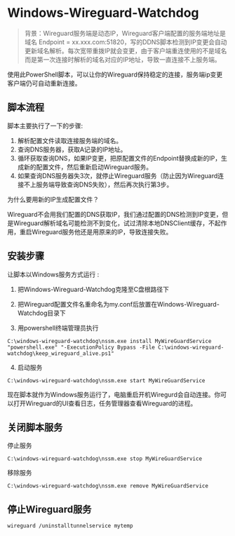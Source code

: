 # Windows-Wireguard-Watchdog

> 背景：Wireguard服务端是动态IP，Wireguard客户端配置的服务端地址是域名 Endpoint = xx.xxx.com:51820，写的DDNS脚本检测到IP变更会自动更新域名解析。每次宽带重拨IP就会变更，由于客户端重连使用的不是域名而是第一次连接时解析的域名对应的IP地址，导致一直连接不上服务端。

使用此PowerShell脚本，可以让你的Wireguard保持稳定的连接，服务端ip变更客户端仍可自动重新连接。

## 脚本流程

脚本主要执行了一下的步骤:

1. 解析配置文件读取连接服务端的域名。
2. 查询DNS服务器，获取A记录的IP地址。
3. 循环获取查询DNS，如果IP变更，把原配置文件的Endpoint替换成新的IP，生成新的配置文件，然后重新启动Wireguard服务。
4. 如果查询DNS服务器失3次，就停止Wireguard服务（防止因为Wireguard连接不上服务端导致查询DNS失败），然后再次执行第3步。

为什么要用新的IP生成配置文件？

Wireguard不会用我们配置的DNS获取IP，我们通过配置的DNS检测到IP变更，但是Wireguard解析域名可能检测不到变化，试过清除本地DNSClient缓存，不起作用，重启Wireguard服务他还是用原来的IP，导致连接失败。

## 安装步骤

让脚本以Windows服务方式运行 :

1. 把Windows-Wireguard-Watchdog克隆至C盘根路径下

2. 把Wireguard配置文件名重命名为my.conf后放置在Windows-Wireguard-Watchdog目录下

3. 用powershell终端管理员执行

  ```shell
  C:\windows-wireguard-watchdog\nssm.exe install MyWireGuardService "powershell.exe" "-ExecutionPolicy Bypass -File C:\windows-wireguard-watchdog\keep_wireguard_alive.ps1"
  ```

4. 启动服务
  ```shell
  C:\windows-wireguard-watchdog\nssm.exe start MyWireGuardService
  ```
  现在脚本就作为Windows服务运行了，电脑重启开机Wiregurd会自动连接。你可以打开Wireguard的UI查看日志，任务管理器查看Wireguard的进程。


## 关闭脚本服务

停止服务

```shell
C:\windows-wireguard-watchdog\nssm.exe stop MyWireGuardService
```

移除服务

```shell
C:\windows-wireguard-watchdog\nssm.exe remove MyWireGuardService
```

## 停止Wireguard服务

```shell
wireguard /uninstalltunnelservice mytemp
```
